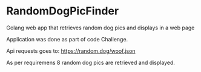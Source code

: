 # RandomDogPicFinder
Golang web app that retrieves random dog pics and displays in a web page

Application was done as part of code Challenge.

Api requests goes to: https://random.dog/woof.json

As per requiremens 8 random dog pics are retrieved and displayed.

